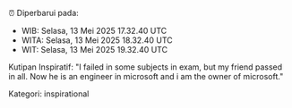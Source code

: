 ⏰ Diperbarui pada:
- WIB: Selasa, 13 Mei 2025 17.32.40 UTC
- WITA: Selasa, 13 Mei 2025 18.32.40 UTC
- WIT: Selasa, 13 Mei 2025 19.32.40 UTC

Kutipan Inspiratif:
"I failed in some subjects in exam, but my friend passed in all. Now he is an engineer in microsoft and i am the owner of microsoft."


Kategori: inspirational


